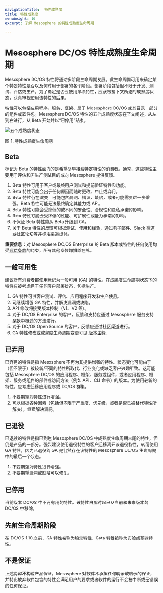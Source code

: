 ```yaml
---
navigationTitle:  特性成熟度
title: 特性成熟度
menuWeight: 10
excerpt: 了解 Mesosphere 的特性成熟度生命周期

---
```



# <a name="lifecycle"></a>Mesosphere DC/OS 特性成熟度生命周期

Mesosphere DC/OS 特性将通过多阶段生命周期发展。此生命周期可用来确定某个特定特性是否以及何时用于部署的各个阶段。部署阶段包括但不限于开发、测试、评估或生产。为了确定是否应使用某项特性，应该根据下文所述的成熟度状态，认真审视使用该特性的后果。

特性可以包括应用程序、服务、框架、属于 Mesosphere DC/OS 或其目录一部分的组件或软件包。Mesosphere DC/OS 特性的五个成熟度状态在下文阐述，从左到右进行，从 Beta 开始并以“已停用”结束。

![五个成熟度状态](/mesosphere/dcos/cn/2.1/img/five_maturity_states.png)

图 1. 特性成熟度生命周期

<a name="beta"></a>

## Beta

标记为 Beta 的特性面向的是希望尽早接触特定特性的消费者。通常，这些特性主要用于评估和非生产测试目的或向 Mesosphere 提供反馈。

1. Beta 特性可用于客户或最终用户测试和提前验证特性和功能。
1. Beta 特性可能会出于任何原因而随时更改、中止或弃用。
1. Beta 特性仍在演变，可能包含漏洞、错误、缺陷，或者可能需要进一步增强。Beta 特性可能无法最终确定其能力或 API。
1. Beta 特性可能会受降低的或不同的安全性、合规性和隐私承诺的影响。
1. Beta 特性可能会受降低的性能、可扩展性或能力承诺的影响。
1. 不保证 Beta 特性能从 Beta 升级到 GA。
1. 关于 Beta 特性的反馈可根据测试、使用和经验，通过电子邮件、Slack 渠道或社区论坛等非标准渠道提供。

<p class="message--important"><strong>重要信息：</strong>对 Mesosphere DC/OS Enterprise 的 Beta 版本或特性的任何使用均受<a href="https://mesosphere.com/mesosphere-support-terms/">评估条款</a>的约束，所有其他条款均排除在外。</p>

<a name="general_availability"></a>
## 一般可用性

建议所有消费者都使用标记为一般可用 (GA) 的特性。在成熟度生命周期状态下的特性应被考虑用于任何客户部署状态，包括生产。

1. GA 特性可供客户测试、评估、应用程序开发和生产使用。
2. 可继续增强 GA 特性，并解决漏洞或缺陷。
3. API 修改将接受版本控制（V1、V2 等）。
4. 对于 DC/OS Enterprise 的客户，反馈和支持应通过 Mesosphere 服务支持条款中概述的方法进行。
5. 对于 DC/OS Open Source 的客户，反馈应通过社区渠道进行。
6. GA 特性修改或成熟度生命周期变更可见 [版本注释](/mesosphere/dcos/cn/2.1/release-notes/).

<a name="deprecated"></a>
## 已弃用

已弃用的特性是指 Mesosphere 不再为其提供增强的特性。状态变化可能由于（但不限于）被较新/不同的特性所取代、行业变化或缺乏客户兴趣所致。这可能包括 Mesosphere DC/OS 的应用程序、框架、服务或组件，或者应用程序、框架、服务或组件的部件或访问方法（例如 API、CLI 命令）的版本。为使用较新的特性，应考虑迁移应用程序或 DC/OS 群集。

1. 不要期望对特性进行增强。
1. 可以根据各种因素（包括但不限于严重度、优先级，或者是否已被替代特性所解决），继续解决漏洞。

<a name="retired"></a>
## 已退役

已退役的特性是指已到达 Mesosphere DC/OS 中成熟度生命周期末尾的特性，但仍是产品的一部分。强烈建议使用退役特性的客户迁移离开该退役特性，转而使用 GA 特性，因为已退役的 GA 是仍然存在该特性的 Mesosphere DC/OS 生命周期中的最后一个状态。

1. 不要期望对特性进行增强。
2. 不要期望漏洞或缺陷可以修复。

<a name="decommissioned"></a>
## 已停用

当前版本 DC/OS 中不再有用的特性。该特性自那时起已从当前和未来版本的 DC/OS 中移除。

<a name="prior-lifecycle-stages"></a>
## 先前生命周期阶段

在 DC/OS 1.10 之前，GA 特性被称为稳定特性，Beta 特性被称为实验或预览特性。

<a name="not_a_warranty"></a>
## 不是保证

上述内容**不**构成产品保证。Mesosphere 对软件不承担任何明示或暗示的保证，并特此放弃软件包含的特性会满足用户的要求或者软件的运行不会被中断或无错误的任何保证。

